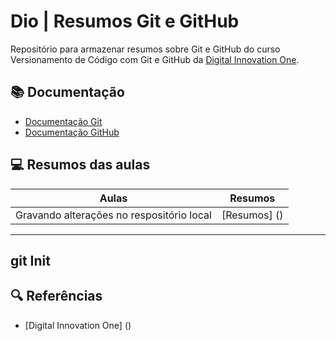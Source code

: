 
# Dio | Resumos Git e GitHub

Repositório para armazenar resumos sobre Git e GitHub do curso Versionamento de Código com Git e GitHub da [Digital Innovation One](https://www.dio.me/).

## 📚 Documentação
- [Documentação Git](https://git-scm.com/doc)
- [Documentação GitHub](https://docs.github.com/)

## 💻 Resumos das aulas 

| Aulas | Resumos |
|-------|---------|
| Gravando alterações no respositório local | [Resumos] () |

---
git Init 
---

## 🔍 Referências 
- [Digital Innovation One] ()
